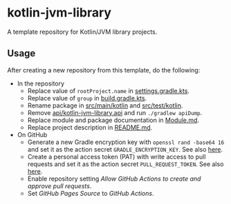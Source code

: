 # kotlin-jvm-library

A template repository for Kotlin/JVM library projects.

## Usage

After creating a new repository from this template, do the following:

- In the repository
  - Replace value of `rootProject.name` in
    [settings.gradle.kts](settings.gradle.kts).
  - Replace value of `group` in [build.gradle.kts](build.gradle.kts).
  - Rename package in [src/main/kotlin](src/main/kotlin) and
    [src/test/kotlin](src/test/kotlin).
  - Remove [api/kotlin-jvm-library.api](api/kotlin-jvm-library.api) and run
    `./gradlew apiDump`.
  - Replace module and package documentation in
    [Module.md](src/main/kotlin/Module.md).
  - Replace project description in [README.md](README.md).
- On GitHub
  - Generate a new Gradle encryption key with `openssl rand -base64 16` and set
    it as the action secret `GRADLE_ENCRYPTION_KEY`. See also
    [here](https://github.com/gradle/actions/blob/main/docs/setup-gradle.md#saving-configuration-cache-data).
  - Create a personal access token (PAT) with write access to pull requests and
    set it as the action secret `PULL_REQUEST_TOKEN`. See also
    [here](https://docs.github.com/en/actions/writing-workflows/choosing-when-your-workflow-runs/triggering-a-workflow#triggering-a-workflow-from-a-workflow).
  - Enable repository setting _Allow GitHub Actions to create and approve pull
    requests_.
  - Set _GitHub Pages Source_ to _GitHub Actions_.
